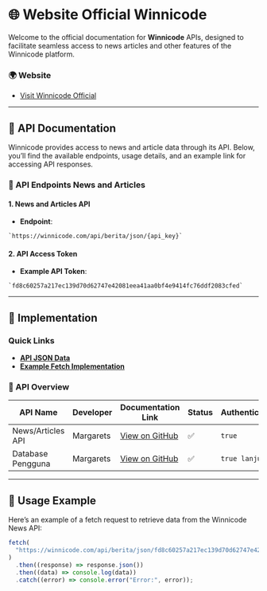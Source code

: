# 🌐 Website Official Winnicode

Welcome to the official documentation for **Winnicode** APIs, designed to facilitate seamless access to news articles and other features of the Winnicode platform.

### 🌍 Website

- [Visit Winnicode Official](https://winnicode.com)

---

## 📑 API Documentation

Winnicode provides access to news and article data through its API. Below, you’ll find the available endpoints, usage details, and an example link for accessing API responses.

### 📘 API Endpoints News and Articles

#### 1. News and Articles API

- **Endpoint**:

```
`https://winnicode.com/api/berita/json/{api_key}`
```

#### 2. API Access Token

- **Example API Token**:

```
`fd8c60257a217ec139d70d62747e42081eea41aa0bf4e9414fc76ddf2083cfed`
```

---

## 🚀 Implementation

### Quick Links

- **[API JSON Data](https://winnicode.com/api/berita/json/fd8c60257a217ec139d70d62747e42081eea41aa0bf4e9414fc76ddf2083cfed)**
- **[Example Fetch Implementation](https://api-berita.winnicode.com)**

### 🔎 API Overview

| API Name          | Developer | Documentation Link                                                                  | Status | Authentication |
| ----------------- | --------- | ----------------------------------------------------------------------------------- | ------ | -------------- |
| News/Articles API | Margarets | [View on GitHub](https://github.com/winnicodeofficial/API-BERITA-ARTIKEL-WINNICODE) | ✅     | `true`         |
| Database Pengguna | Margarets | [View on GitHub](https://github.com/winnicodeofficial/API-BERITA-ARTIKEL-WINNICODE) | ✅     | `true lanjut`  |

---

## 📄 Usage Example

Here’s an example of a fetch request to retrieve data from the Winnicode News API:

```javascript
fetch(
  "https://winnicode.com/api/berita/json/fd8c60257a217ec139d70d62747e42081eea41aa0bf4e9414fc76ddf2083cfed"
)
  .then((response) => response.json())
  .then((data) => console.log(data))
  .catch((error) => console.error("Error:", error));
```
